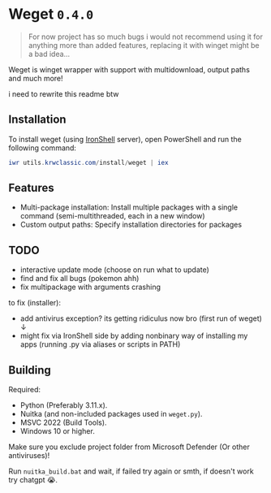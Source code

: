 # Weget `0.4.0`

> For now project has so much bugs i would not recommend using it for anything more than added features, replacing it with winget might be a bad idea...

Weget is winget wrapper with support with multidownload, output paths and much more!

i need to rewrite this readme btw

## Installation

To install weget (using [IronShell](https://github.com/KRWCLASSIC/IronShell) server), open PowerShell and run the following command:

```powershell
iwr utils.krwclassic.com/install/weget | iex
```

## Features

- Multi-package installation: Install multiple packages with a single command (semi-multithreaded, each in a new window)
- Custom output paths: Specify installation directories for packages

## TODO

- interactive update mode (choose on run what to update)
- find and fix all bugs (pokemon ahh)
- fix multipackage with arguments crashing

to fix (installer):

- add antivirus exception? its getting ridiculus now bro (first run of weget) ↓
- might fix via IronShell side by adding nonbinary way of installing my apps (running .py via aliases or scripts in PATH)

## Building

Required:

- Python (Preferably 3.11.x).
- Nuitka (and non-included packages used in `weget.py`).
- MSVC 2022 (Build Tools).
- Windows 10 or higher.

Make sure you exclude project folder from Microsoft Defender (Or other antiviruses)!

Run `nuitka_build.bat` and wait, if failed try again or smth, if doesn't work try chatgpt :sob:.
